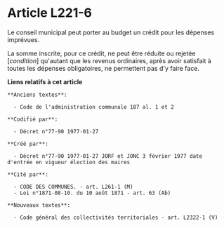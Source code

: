 # Article L221-6

Le conseil municipal peut porter au budget un crédit pour les dépenses imprévues. 

La somme inscrite, pour ce crédit, ne peut être réduite ou rejetée [*condition*] qu'autant que les revenus ordinaires, après
avoir satisfait à toutes les dépenses obligatoires, ne permettent pas d'y faire face.

**Liens relatifs à cet article**

	**Anciens textes**:

	  - Code de l'administration communale 187 al. 1 et 2

	**Codifié par**:

	  - Décret n°77-90 1977-01-27

	**Créé par**:

	  - Décret n°77-90 1977-01-27 JORF et JONC 3 février 1977 date d'entrée en vigueur élection des maires

	**Cité par**:

	  - CODE DES COMMUNES. - art. L261-1 (M)
	  - Loi n°1871-08-10. du 10 août 1871 - art. 63 (Ab)

	**Nouveaux textes**:

	  - Code général des collectivités territoriales - art. L2322-1 (V)
